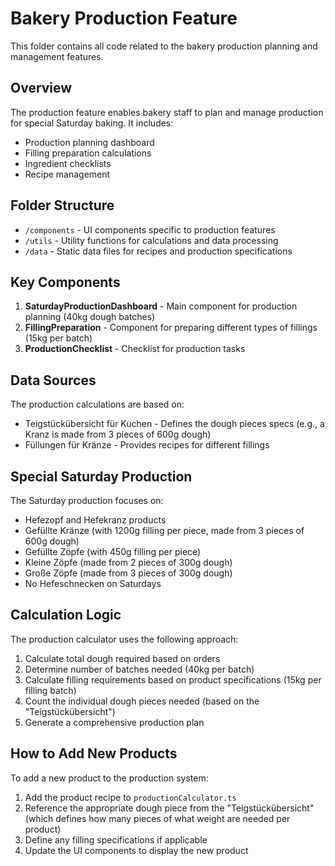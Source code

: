 # Bakery Production Feature

This folder contains all code related to the bakery production planning and management features.

## Overview

The production feature enables bakery staff to plan and manage production for special Saturday baking. It includes:

- Production planning dashboard
- Filling preparation calculations
- Ingredient checklists
- Recipe management

## Folder Structure

- `/components` - UI components specific to production features
- `/utils` - Utility functions for calculations and data processing
- `/data` - Static data files for recipes and production specifications

## Key Components

1. **SaturdayProductionDashboard** - Main component for production planning (40kg dough batches)
2. **FillingPreparation** - Component for preparing different types of fillings (15kg per batch)
3. **ProductionChecklist** - Checklist for production tasks

## Data Sources

The production calculations are based on:
- Teigstückübersicht für Kuchen - Defines the dough pieces specs (e.g., a Kranz is made from 3 pieces of 600g dough)
- Füllungen für Kränze - Provides recipes for different fillings

## Special Saturday Production

The Saturday production focuses on:
- Hefezopf and Hefekranz products
- Gefüllte Kränze (with 1200g filling per piece, made from 3 pieces of 600g dough)
- Gefüllte Zöpfe (with 450g filling per piece)
- Kleine Zöpfe (made from 2 pieces of 300g dough)
- Große Zöpfe (made from 3 pieces of 300g dough)
- No Hefeschnecken on Saturdays

## Calculation Logic

The production calculator uses the following approach:
1. Calculate total dough required based on orders
2. Determine number of batches needed (40kg per batch)
3. Calculate filling requirements based on product specifications (15kg per filling batch)
4. Count the individual dough pieces needed (based on the "Teigstückübersicht")
5. Generate a comprehensive production plan

## How to Add New Products

To add a new product to the production system:
1. Add the product recipe to `productionCalculator.ts`
2. Reference the appropriate dough piece from the "Teigstückübersicht" 
   (which defines how many pieces of what weight are needed per product)
3. Define any filling specifications if applicable
4. Update the UI components to display the new product